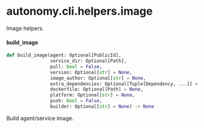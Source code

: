 <a id="autonomy.cli.helpers.image"></a>

# autonomy.cli.helpers.image

Image helpers.

<a id="autonomy.cli.helpers.image.build_image"></a>

#### build`_`image

```python
def build_image(agent: Optional[PublicId],
                service_dir: Optional[Path],
                pull: bool = False,
                version: Optional[str] = None,
                image_author: Optional[str] = None,
                extra_dependencies: Optional[Tuple[Dependency, ...]] = None,
                dockerfile: Optional[Path] = None,
                platform: Optional[str] = None,
                push: bool = False,
                builder: Optional[str] = None) -> None
```

Build agent/service image.

